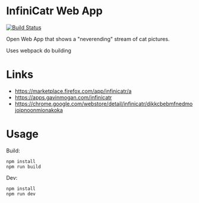 # InfiniCatr Web App
[![Build Status](https://travis-ci.org/halkeye/infinicatr.svg?branch=master)](https://travis-ci.org/halkeye/infinicatr)

Open Web App that shows a "neverending" stream of cat pictures.

Uses webpack do building

# Links

* https://marketplace.firefox.com/app/infinicatr/a
* https://apps.gavinmogan.com/infinicatr
* https://chrome.google.com/webstore/detail/infinicatr/dikkcbebmfnedmojoipnoonmionakoka

# Usage

Build:

```
npm install
npm run build
```

Dev:
```
npm install
npm run dev
```
